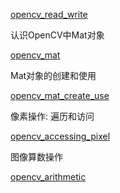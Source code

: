 [opencv_read_write](opencv_read_write.cpp)

认识OpenCV中Mat对象

[opencv_mat](opencv_mat.cpp)

Mat对象的创建和使用

[opencv_mat_create_use](opencv_mat_create_use.cpp)

像素操作: 遍历和访问

[opencv_accessing_pixel](opencv_accessing_pixel.cpp)

图像算数操作

[opencv_arithmetic](opencv_arithmetic.cpp)